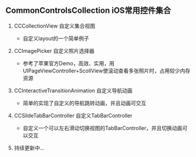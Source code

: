 ## CommonControlsCollection iOS常用控件集合

1. CCCollectionView 自定义集合视图

    + 自定义layout的一个简单例子

2. CCImagePicker 自定义照片选择器

    + 参考了苹果官方Demo，高效、实用，用UIPageViewController+ScollView使滚动查看多张照片时，占用较少内存资源

3. CCInteractiveTransitionAnimation 自定义导航动画

    + 简单的实现了自定义的导航跳转动画，并且动画可交互

4. CCSildeTabBarController 自定义TabBarController

    + 自定义一个可以左右滑动切换视图的TabBarController，并且切换动画可以交互

5. 持续更新中... 